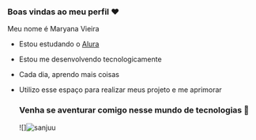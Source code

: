 ### Boas vindas ao meu perfil ❤️

Meu nome é Maryana Vieira

- Estou estudando o [Alura](https://www.alura.com.br)
- Estou me desenvolvendo tecnologicamente
- Cada dia, aprendo mais coisas
- Utilizo esse espaço para realizar meus projeto e me aprimorar

  ### Venha se aventurar comigo nesse mundo de tecnologias 🚀


  ![]![sanjuu](https://github.com/user-attachments/assets/6c1bf3ab-35ac-4554-b352-8bd33da09b79)
